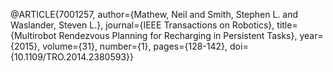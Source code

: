 @ARTICLE{7001257,
  author={Mathew, Neil and Smith, Stephen L. and Waslander, Steven L.},
  journal={IEEE Transactions on Robotics}, 
  title={Multirobot Rendezvous Planning for Recharging in Persistent Tasks}, 
  year={2015},
  volume={31},
  number={1},
  pages={128-142},
  doi={10.1109/TRO.2014.2380593}}
  
